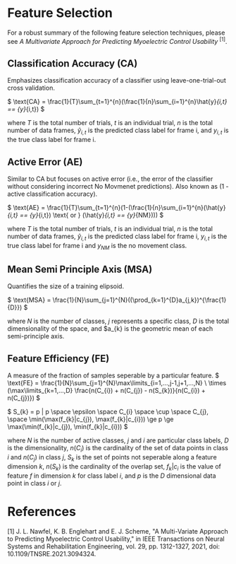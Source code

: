 # Feature Selection 
For a robust summary of the following feature selection techniques, please see *A Multivariate Approach for Predicting Myoelectric Control Usability* <sup>[1]</sup>.

## **Classification Accuracy (CA)**
Emphasizes classification accuracy of a classifier using leave-one-trial-out cross validation.

$
\text{CA} = \frac{1}{T}\sum_{t=1}^{n}(\frac{1}{n}\sum_{i=1}^{n}\hat{y}_{i,t} == {y}_{i,t})
$

where $T$ is the total number of trials, $t$ is an individual trial, $n$ is the total number of data frames, $\hat{y}_{i,t}$ is the predicted class label for frame i, and $y_{i,t}$ is the true class label for frame i.

## **Active Error (AE)**
Similar to CA but focuses on active error (i.e., the error of the classifier without considering incorrect No Movmenet predictions). Also known as (1 - active classification accuracy).

$
\text{AE} = \frac{1}{T}\sum_{t=1}^{n}(1-(\frac{1}{n}\sum_{i=1}^{n}(\hat{y}_{i,t} == {y}_{i,t}) \text{ or } (\hat{y}_{i,t} == {y}_{NM})))
$

where $T$ is the total number of trials, $t$ is an individual trial, $n$ is the total number of data frames, $\hat{y}_{i,t}$ is the predicted class label for frame i, $y_{i,t}$ is the true class label for frame i and $y_{NM}$ is the no movement class.

## **Mean Semi Principle Axis (MSA)**
Quantifies the size of a training elipsoid.

$
\text{MSA} = \frac{1}{N}\sum_{j=1}^{N}((\prod_{k=1}^{D}a_{j,k})^{\frac{1}{D}})
$

where $N$ is the number of classes, $j$ represents a specific class, $D$ is the total dimensionality of the space, and $a_{k} is the geometric mean of each semi-principle axis.

## **Feature Efficiency (FE)**
A measure of the fraction of samples seperable by a particular feature.
$
\text{FE} = \frac{1}{N}\sum_{j=1}^{N}\max\limits_{i=1,...,j-1,j+1,...,N} \\ \times (\max\limits_{k=1,...,D} \frac{n(C_{i}) + n(C_{j}) - n(S_{k})}{n(C_{i}) + n(C_{j})})
$

$
S_{k} = p | p \space \epsilon \space C_{i} \space \cup \space C_{j}, \space \min(\max(f_{k}|c_{j}), \max(f_{k}|c_{i})) \ge p \ge \max(\min(f_{k}|c_{j}), \min(f_{k}|c_{i}))
$

where $N$ is the number of active classes, $j$ and $i$ are particular class labels, $D$ is the dimensionality, $n(C_{i})$ is the cardinality of the set of data points in class $i$ and $n(C_{j})$ in class $j$, $S_{k}$ is the set of points not seperable along a feature dimension $k$, $n(S_{k})$ is the cardinality of the overlap set, $f_{k}|c_{i}$ is the value of feature $f$ in dimension $k$ for class label $i$, and $p$ is the $D$ dimensional data point in class $i$ or $j$.

# References
<a id="1">[1]</a> 
J. L. Nawfel, K. B. Englehart and E. J. Scheme, "A Multi-Variate Approach to Predicting Myoelectric Control Usability," in IEEE Transactions on Neural Systems and Rehabilitation Engineering, vol. 29, pp. 1312-1327, 2021, doi: 10.1109/TNSRE.2021.3094324.